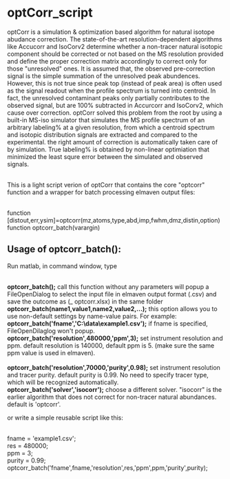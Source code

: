 # optCorr_script
  optCorr is a simulation & optimization based algorithm for natural isotope abudance correction. 
The state-of-the-art resolution-dependent algorithms like Accucorr and IsoCorv2 determine whether a non-tracer natural isotopic component should be corrected or not based on the MS resolution provided and define the proper correction matrix accordingly to correct only for those "unresolved" ones.  It is assumed that, the observed pre-correction signal is the simple summation of the unresolved peak abundences. However, this is not true since peak top (instead of peak area) is often used as the signal readout when the profile spectrum is turned into centroid.  In fact, the unresolved contaminant peaks only partially contributes to the observed signal, but are 100% subtracted in Accurcorr and IsoCorv2, which cause over correction. optCorr solved this problem from the root by using a built-in MS-iso simulator that simulates the MS profile spectrum of an arbitrary labeling% at a given resolution, from which a centroid spectrum and isotopic distribution signals are extracted and compared to the experimental. the right amount of correction is automatically taken care of by simulation. True labeling% is obtained by non-linear optimiation that minimized the least squre error between the simulated and observed signals. 

<br />  This is a light script verion of optCorr that contains the core "optcorr" function and a wrapper for batch processing elmaven output files: 

<br />   function [distout,err,ysim]=optcorr(mz,atoms,type,abd,imp,fwhm,dmz,distin,option)
<br />   function optcorr_batch(varargin)  

## Usage of optcorr_batch():

  Run matlab, in command window, type  

<br /> **optcorr_batch();**  call this function without any parameters will popup a FileOpenDialog to select the input file in elmaven output format (.csv) and save the outcome as (_ optcorr.xlsx) in the same folder
<br /> **optcorr_batch(name1,value1,name2,value2,...);**    this option allows you to use non-default settings by name-value pairs. For example:
<br />  **optcorr_batch('fname','C:\data\example1.csv');**   if fname is specified, FileOpenDilaglog won't popup.
<br />  **optcorr_batch('resolution',480000,'ppm',3);**    set instrument resolution and ppm.  default resolution is 140000, default ppm is 5. (make sure the same ppm value is used in elmaven).  
<br />  **optcorr_batch('resolution',70000,'purity',0.98);**  set instrument resolution and tracer purity.  default purity is 0.99.  No need to specify tracer type, which will be recognized automatically.
<br />  **optcorr_batch('solver','isocorr');**  choose a different solver.   "isocorr" is the earlier algorithm that does not correct for non-tracer natural abundances. default is 'optcorr'.

or write a simple reusable script like this:

<br /> fname = 'example1.csv';
<br /> res = 480000;
<br /> ppm = 3;
<br /> purity = 0.99;
<br /> optcorr_batch('fname',fname,'resolution',res,'ppm',ppm,'purity',purity);

      

